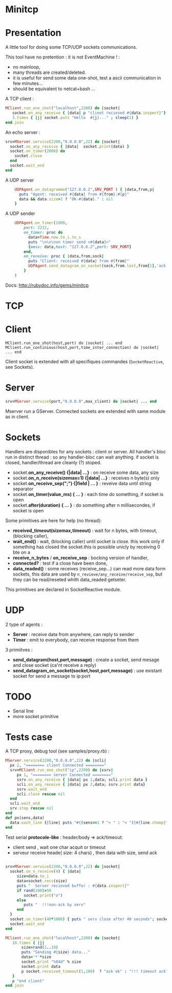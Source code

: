 Minitcp
===

Presentation
==

A little tool for doing some TCP/UDP sockets communications.

This tool have no pretention : it is not EventMachine ! : 

* no mainloop, 
* many threads are created/deleted.
* it is useful for send some data one-shot, test a ascii communication in few minutes...
* should be equivalent to netcat+bash ...


A  TCP client :

```ruby
MClient.run_one_shot("localhost",2200) do |socket|
   socket.on_any_receive { |data| p "client recieved #{data.inspect}"}
   3.times { |j| socket.puts "Hello  #{j}..." ; sleep(1) }
end.join
```

An echo server :

```ruby
srv=MServer.service(2200,"0.0.0.0",22) do |socket|
  socket.on_any_receive { |data|  socket.print(data) }
  socket.on_timer(2000) do
    socket.close
  end
  socket.wait_end
end
```

A UDP server

```ruby
	UDPAgent.on_datagramme("127.0.0.2",SRV_PORT ) { |data,from,p| 
	  puts "Agent: received #{data} from #{from}:#{p}" 
	  data && data.size>3 ? "OK-#{data}." : nil
	}
```

A UDP sender

```ruby
	UDPAgent.on_timer(1000, 
		port: 2232,
		on_timer: proc do
		  data=Time.now.to_i.to_s
		  puts "\n\n\non timer send <#{data}>"
		  {mess: data,host: "127.0.0.2",port: SRV_PORT}
		end,
		on_receive: proc { |data,from,sock| 
		  puts "Client: received #{data} from #{from}"  
		  UDPAgent.send_datagram_on_socket(sock,from.last,from[1],'ack')
		}
	)
```


Docs: http://rubydoc.info/gems/minitcp


TCP
===

Client
=

```
MClient.run_one_shot(host,port) do |socket| ... end
MClient.run_continious(host,port,time_inter_connection) do |socket| ... end
```

Client socket is extended with all specifiques commandes (```SocketReactive```, see Sockets).

Server
=

```ruby
srv=MServer.service(port,"0.0.0.0",max_client) do |socket| ... end
```
Mserver run a GServer. 
Connected sockets are extended with same module as in client.

Sockets
=

Handlers are disponibles for any sockets : client or server. 
All handler's bloc run in distinct thread : so any handler-bloc can wait anything.
if socket is closed, handler/thread are cleanly (?) stoped.

* socket.**on_any_receive() {|data| ...}**          : on receive some data, any size
* socket.**on_n_receive(sizemax=1) {|data| ...}**   : receives n byte(s) only
* socket.**on_receive_sep(";") {|field | ... }**    : reveive data until string separator
* socket.**on_timer(value_ms) { ... }**             : each time do something, if socket is open
* socket.**after(duration) { ... }**    : do something after n millisecondes, if socket is open

Some primitives are here for help (no thread):

* **received_timeout(sizemax,timeout)** : wait for n bytes, with timeout, (blocking caller),
* **wait_end()**                        : wait, (blocking caller) until socket is close. this
  work only if something has closed the socket.this is possible unicly by receiving 0 bte on a
* **receive_n_bytes** / **on_receive_sep** : bocking version of handler,
* **connected?** : test if a close have been done,  
* **data_readed()** : some receives (receive_sep...) can read more data form sockets,
 this data are used by ```n_revieve/any_receive/receive_sep```, but they can be read/reseted 
 whith data_readed getseter.

This primitives are declared in SocketReactive module.

UDP
===

2 type of agents : 

* **Server** : receive data from anywhere, can reply to sender
* **Timer**  : emit to everybody, can receive response from them

3 primiitves :

* **send_datagram(host,port,message)** : create a socket, send mesage and close socket (ca'nt receive a reply)
* **send_datagram_on_socket(socket,host,port,message)** : use existant socket for send a message to ip:port


TODO
==

* Serial line
* more socket primitive


Tests case
==
A TCP proxy, debug tool (see samples/proxy.rb) :

```ruby
MServer.service(2200,"0.0.0.0",22) do |scli|
  px 2, "======== client Connected ========"
  srv=MClient.run_one_shot("ip",2200) do |ssrv|
     px 1, "======== server Connected ========"
     ssrv.on_any_receive { |data| px 1,data; scli.print data }
     scli.on_any_receive { |data| px 2,data; ssrv.print data}
     ssrv.wait_end
     scli.close rescue nil
  end
  scli.wait_end
  srv.stop rescue nil
end   
def px(sens,data)
  data.each_line {|line| puts "#{(sens==1 ? "> " : "< ")}#{line.chomp}"
end

```




Test serial **protocole-like** : header/body => ack/timeout:

* client send <length><data> , wait one char acquit or timeout
* serveur receive heade( size: 4 chars) , then data with size, send ack


```ruby
   
srv=MServer.service(2200,"0.0.0.0",22) do |socket|
  socket.on_n_receive(4) { |data| 
     size=data.to_i
     data=socket.recv(size)
     puts "  Server recieved buffer : #{data.inspect}"
     if rand(100)>50
        socket.print("o") 
     else 
        puts "  !!!non-ack by serv"
     end
  }
  socket.on_timer(40*1000) { puts " serv close after 40 seconds"; socket.close }
  socket.wait_end
end   

MClient.run_one_shot("localhost",2200) do |socket|
   10.times { |j| 
	   size=rand(1..10)
	   puts "Sending #{size} data..."
	   data='*'*size
	   socket.print "%04d" % size
	   socket.print data 
	   p socket.received_timeout(1,100)  ? "ack ok" : "!!! timeout ack"
   }
   p "end client"
end.join


```

